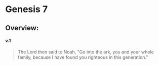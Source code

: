 # Genesis 7

## Overview:



#### v.1
>The Lord then said to Noah, "Go into the ark, you and your whole family, because I have found you righteous in this generation."


